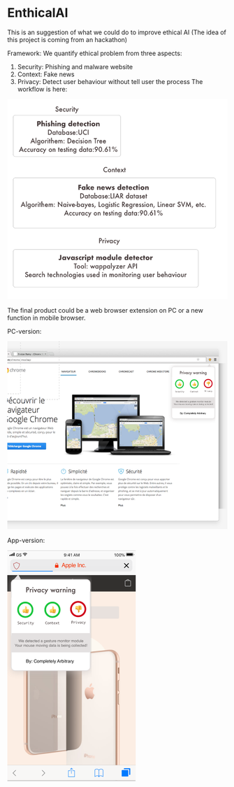 # EnthicalAI
This is an suggestion of what we could do to improve ethical AI 
(The idea of this project is coming from an hackathon)


Framework:
We quantify ethical problem from three aspects:
1. Security: Phishing and malware website
2. Context: Fake news
3. Privacy: Detect user behaviour without tell user the process
The workflow is here:


<img src="https://github.com/jayingq/EnthicalAI/blob/master/Framework.png" width="518" height="458">


The final product could be a web browser extension on PC or a new function in mobile browser.

PC-version:

<img src="https://github.com/jayingq/EnthicalAI/blob/master/Sketch/PC-demo.png" width="528" height="430">


App-version:

<img src="https://github.com/jayingq/EnthicalAI/blob/master/Sketch/App-demo.png" width="294" height="529">
